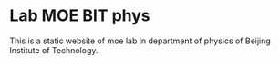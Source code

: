 # Lab MOE BIT phys

This is a static website of moe lab in department of physics of Beijing Institute of Technology. 


